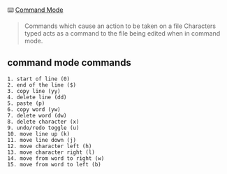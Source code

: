 :keyboard: [Command Mode](vi/command-mode/README.md)
> Commands which cause an action to be taken on a file 
Characters typed acts as a command to the file being edited when in command mode.

## command mode commands
    1. start of line (0)
    2. end of the line ($)
    3. copy line (yy)
    4. delete line (dd)
    5. paste (p)
    6. copy word (yw)
    7. delete word (dw)
    8. delete character (x)
    9. undo/redo toggle (u)
    10. move line up (k)
    11. move line down (j)
    12. move character left (h)
    13. move character right (l)
    14. move from word to right (w)
    15. move from word to left (b)